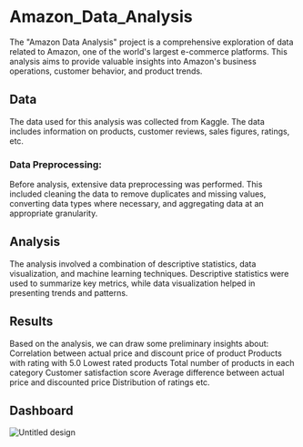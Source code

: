 # Amazon_Data_Analysis

The "Amazon Data Analysis" project is a comprehensive exploration of data related to Amazon, one of the world's largest e-commerce platforms. This analysis aims to provide valuable insights into Amazon's business operations, customer behavior, and product trends.

## Data
The data used for this analysis was collected from Kaggle. The data includes information on products, customer reviews, sales figures, ratings, etc.

### Data Preprocessing:
Before analysis, extensive data preprocessing was performed. This included cleaning the data to remove duplicates and missing values, converting data types where necessary, and aggregating data at an appropriate granularity. 


## Analysis
The analysis involved a combination of descriptive statistics, data visualization, and machine learning techniques. Descriptive statistics were used to summarize key metrics, while data visualization helped in presenting trends and patterns.


## Results
Based on the analysis, we can draw some preliminary insights about:
Correlation between actual price and discount price of product
Products with rating with 5.0
Lowest rated products
Total number of products in each category
Customer satisfaction score
Average difference between actual price and discounted price
Distribution of ratings etc.


## Dashboard
![Untitled design](https://github.com/Srijita2002/Amazon_Data_Analysis/assets/111299389/4ee5335f-bc5c-42d1-b519-886e9e494780)
